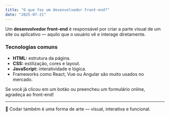 ```yaml
---
title: "O que faz um desenvolvedor Front-end?"
date: "2025-07-21"
---
```


Um **desenvolvedor front-end** é responsável por criar a parte visual de um site ou aplicativo — aquilo que o usuário vê e interage diretamente.

### Tecnologias comuns

- **HTML:** estrutura da página.  
- **CSS:** estilização, cores e layout.  
- **JavaScript:** interatividade e lógica.  
- Frameworks como React, Vue ou Angular são muito usados no mercado.

Se você já clicou em um botão ou preencheu um formulário online, agradeça ao front-end!

---

🎨 Codar também é uma forma de arte — visual, interativa e funcional.
